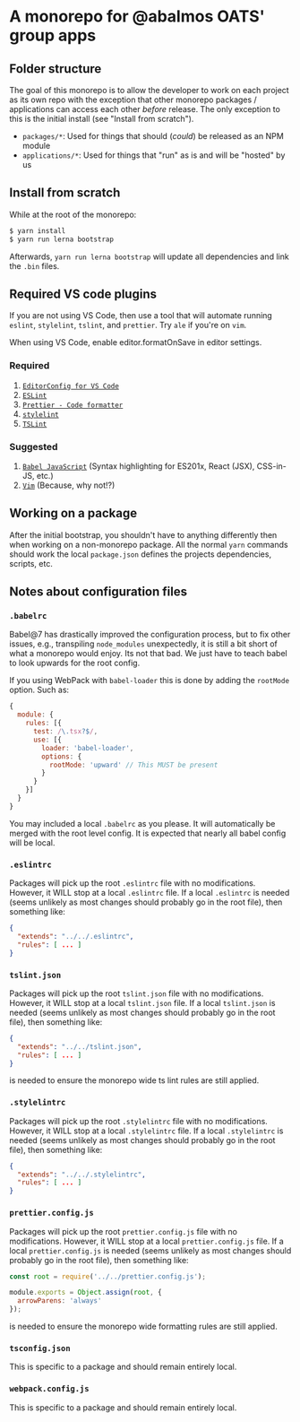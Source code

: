 # A monorepo for @abalmos OATS' group apps

## Folder structure

The goal of this monorepo is to allow the developer to work on each project as
its own repo with the exception that other monorepo packages / applications can
access each other _before_ release. The only exception to this is the initial
install (see "Install from scratch").

- `packages/*`: Used for things that should (_could_) be released as an NPM
  module
- `applications/*`: Used for things that "run" as is and will be "hosted" by us

## Install from scratch

While at the root of the monorepo:

```bash
$ yarn install
$ yarn run lerna bootstrap
```

Afterwards, `yarn run lerna bootstrap` will update all dependencies and link the
`.bin` files.

## **Required** VS code plugins

If you are not using VS Code, then use a tool that will automate running
`eslint`, `stylelint`, `tslint`, and `prettier`. Try `ale` if you're on `vim`.

When using VS Code, enable editor.formatOnSave in editor settings.

### Required

1. [`EditorConfig for VS Code`](https://marketplace.visualstudio.com/items?itemName=mgmcdermott.vscode-language-babel)
2. [`ESLint`](https://marketplace.visualstudio.com/items?itemName=dbaeumer.vscode-eslint)
3. [`Prettier - Code formatter`](https://marketplace.visualstudio.com/items?itemName=esbenp.prettier-vscode)
4. [`stylelint`](https://marketplace.visualstudio.com/items?itemName=shinnn.stylelint)
5. [`TSLint`](https://marketplace.visualstudio.com/items?itemName=eg2.tslint)

### Suggested

1. [`Babel JavaScript`](https://marketplace.visualstudio.com/items?itemName=mgmcdermott.vscode-language-babel) (Syntax highlighting for ES201x, React (JSX), CSS-in-JS, etc.)
2. [`Vim`](https://marketplace.visualstudio.com/items?itemName=vscodevim.vim) (Because, why not!?)

## Working on a package

After the initial bootstrap, you shouldn't have to anything differently then
when working on a non-monorepo package. All the normal `yarn` commands should
work the local `package.json` defines the projects dependencies, scripts,
etc.

## Notes about configuration files

### `.babelrc`

Babel@7 has drastically improved the configuration process, but to fix other
issues, e.g., transpiling `node_modules` unexpectedly, it is still a bit
short of what a monorepo would enjoy. Its not that bad. We just have to teach
babel to look upwards for the root config.

If you using WebPack with `babel-loader` this is done by adding the
`rootMode` option. Such as:

```js
{
  module: {
    rules: [{
      test: /\.tsx?$/,
      use: [{
        loader: 'babel-loader',
        options: {
          rootMode: 'upward' // This MUST be present
        }
      }
    }]
  }
}
```

You may included a local `.babelrc` as you please. It will automatically be
merged with the root level config. It is expected that nearly all babel
config will be local.

### `.eslintrc`

Packages will pick up the root `.eslintrc` file with no modifications.
However, it WILL stop at a local `.eslintrc` file. If a local `.eslintrc`
is needed (seems unlikely as most changes should probably go in the root
file), then something like:

```json
{
  "extends": "../../.eslintrc",
  "rules": [ ... ]
}
```

### `tslint.json`

Packages will pick up the root `tslint.json` file with no modifications.
However, it WILL stop at a local `tslint.json` file. If a local `tslint.json`
is needed (seems unlikely as most changes should probably go in the root
file), then something like:

```json
{
  "extends": "../../tslint.json",
  "rules": [ ... ]
}
```

is needed to ensure the monorepo wide ts lint rules are still applied.

### `.stylelintrc`

Packages will pick up the root `.stylelintrc` file with no modifications.
However, it WILL stop at a local `.stylelintrc` file. If a local `.stylelintrc`
is needed (seems unlikely as most changes should probably go in the root
file), then something like:

```json
{
  "extends": "../../.stylelintrc",
  "rules": [ ... ]
}
```

### `prettier.config.js`

Packages will pick up the root `prettier.config.js` file with no
modifications. However, it WILL stop at a local `prettier.config.js` file. If
a local `prettier.config.js` is needed (seems unlikely as most changes should
probably go in the root file), then something like:

```js
const root = require('../../prettier.config.js');

module.exports = Object.assign(root, {
  arrowParens: 'always'
});
```

is needed to ensure the monorepo wide formatting rules are still applied.

### `tsconfig.json`

This is specific to a package and should remain entirely local.

### `webpack.config.js`

This is specific to a package and should remain entirely local.
